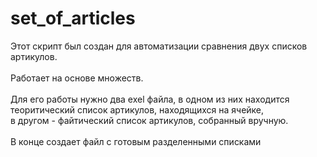 # set_of_articles
Этот скрипт был создан для автоматизации сравнения двух списков артикулов.<br>
<br>
Работает на основе множеств.<br>
<br>
Для его работы нужно два exel файла, в одном из них находится теоритический список артикулов, находящихся на ячейке, <br>
в другом - файтический список артикулов, собранный вручную.<br>
<br>
В конце создает файл с готовым разделенными списками

